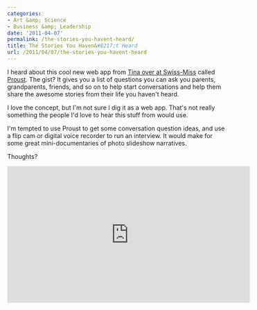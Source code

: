 ```yaml
---
categories:
- Art &amp; Science
- Business &amp; Leadership
date: '2011-04-07'
permalink: /the-stories-you-havent-heard/
title: The Stories You Haven&#8217;t Heard
url: /2011/04/07/the-stories-you-havent-heard
---
```


I heard about this cool new web app from <a href="http://www.swiss-miss.com/2011/03/proust.html">Tina over at Swiss-Miss</a> called <a href="http://www.proust.com/">Proust</a>. The gist? It gives you a list of questions you can ask you parents, grandparents, friends, and so on to help start conversations and help them share the awesome stories from their life you haven't heard.

I love the concept, but I'm not sure I dig it as a web app. That's not really something the people I'd love to hear this stuff from would use.

I'm tempted to use Proust to get some conversation question ideas, and use a flip cam or digital voice recorder to run an interview. It would make for some great mini-documentaries of photo slideshow narratives.

Thoughts?

<p align="center"><iframe src="https://player.vimeo.com/video/17533514?title=0&amp;byline=0&amp;portrait=0" width="560" height="315" frameborder="0"></iframe></p>
